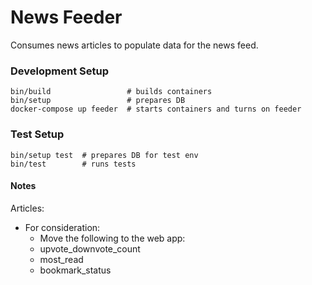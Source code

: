 # News Feeder
Consumes news articles to populate data for the news feed.

### Development Setup
    bin/build                 # builds containers
    bin/setup                 # prepares DB
    docker-compose up feeder  # starts containers and turns on feeder

### Test Setup
    bin/setup test  # prepares DB for test env
    bin/test        # runs tests

#### Notes
Articles:  
* For consideration:
  * Move the following to the web app:
  * upvote_downvote_count
  * most_read
  * bookmark_status
